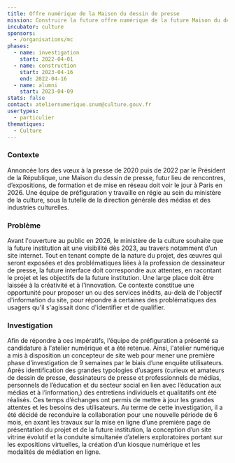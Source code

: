 ```yaml
---
title: Offre numérique de la Maison du dessin de presse
mission: Construire la future offre numérique de la future Maison du dessin de presse
incubator: culture
sponsors:
  - /organisations/mc
phases:
  - name: investigation
    start: 2022-04-01
  - name: construction
    start: 2023-04-16
    end: 2022-04-16
  - name: alumni
    start: 2023-04-09
stats: false
contact: ateliernumerique.snum@culture.gouv.fr
usertypes:
  - particulier
thematiques:
  - Culture
---
```


### Contexte

Annoncée lors des vœux à la presse de 2020 puis de 2022 par le Président de la République, une Maison du dessin de presse, futur lieu de rencontres, d’expositions, de formation et de mise en réseau doit voir le jour à Paris en 2026. Une équipe de préfiguration y travaille en régie au sein du ministère de la culture, sous la tutelle de la direction générale des médias et des industries culturelles.

### Problème

Avant l'ouverture au public en 2026, le ministère de la culture souhaite que la future institution ait une visibilité dès 2023, au travers notamment d’un site internet. Tout en tenant compte de la nature du projet, des œuvres qui seront exposées et des problématiques liées à la profession de dessinateur de presse, la future interface doit correspondre aux attentes, en racontant le projet et les objectifs de la future institution. Une large place doit être laissée à la créativité et à l'innovation. Ce contexte constitue une opportunité pour proposer un ou des services inédits, au-delà de l'objectif d'information du site, pour répondre à certaines des problématiques des usagers qu'il s'agissait donc d'identifier et de qualifier.

### Investigation

Afin de répondre à ces impératifs, l’équipe de préfiguration a présenté sa candidature à l'atelier numérique et a été retenue. Ainsi, l'atelier numérique a mis à disposition un concepteur de site web pour mener une première phase d’investigation de 9 semaines par le biais d’une enquête utilisateurs. Après identification des grandes typologies d’usagers (curieux et amateurs de dessin de presse, dessinateurs de presse et professionnels de médias, personnels de l’éducation et du secteur social en lien avec l’éducation aux médias et à l’information,) des entretiens individuels et qualitatifs ont été réalisés. Ces temps d’échanges ont permis de mettre à jour les grandes attentes et les besoins des utilisateurs. Au terme de cette investigation, il a été décidé de reconduire la collaboration pour une nouvelle période de 6 mois, en axant les travaux sur la mise en ligne d’une première page de présentation du projet et de la future institution, la conception d’un site vitrine évolutif et la conduite simultanée d’ateliers exploratoires portant sur les expositions virtuelles, la création d’un kiosque numérique et les modalités de médiation en ligne.
